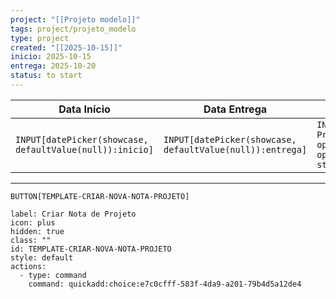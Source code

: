 ```yaml
---
project: "[[Projeto modelo]]"
tags: project/projeto_modelo
type: project
created: "[[2025-10-15]]"
inicio: 2025-10-15
entrega: 2025-10-20
status: to start
---
```


| Data Início                                              | Data Entrega                                              | Status                                                                                                         |
| -------------------------------------------------------- | --------------------------------------------------------- | -------------------------------------------------------------------------------------------------------------- |
| `INPUT[datePicker(showcase, defaultValue(null)):inicio]` | `INPUT[datePicker(showcase, defaultValue(null)):entrega]` | `INPUT[inlineSelect(option('In Progress'), option('Finished'), option('waiting'), option('to start')):status]` |

---

 `BUTTON[TEMPLATE-CRIAR-NOVA-NOTA-PROJETO]`
```meta-bind-button
label: Criar Nota de Projeto
icon: plus
hidden: true
class: ""
id: TEMPLATE-CRIAR-NOVA-NOTA-PROJETO
style: default
actions:
  - type: command
    command: quickadd:choice:e7c0cfff-583f-4da9-a201-79b4d5a12de4
```



